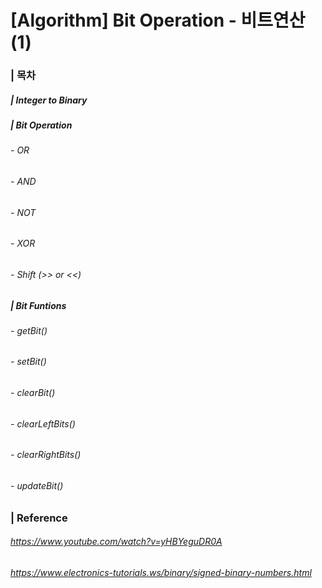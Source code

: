 # [Algorithm] Bit Operation - 비트연산 (1)

### | 목차

##### | Integer to Binary 

##### | Bit Operation

###### - OR

###### - AND

###### - NOT 

###### - XOR

###### - Shift (>> or <<)

##### | Bit Funtions 

###### - getBit()

###### - setBit()

###### - clearBit()

###### - clearLeftBits()

###### - clearRightBits()

###### - updateBit()



### | Reference 

###### https://www.youtube.com/watch?v=yHBYeguDR0A

###### https://www.electronics-tutorials.ws/binary/signed-binary-numbers.html


